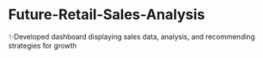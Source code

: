 # Future-Retail-Sales-Analysis
✨Developed dashboard displaying sales data, analysis, and recommending strategies for growth
